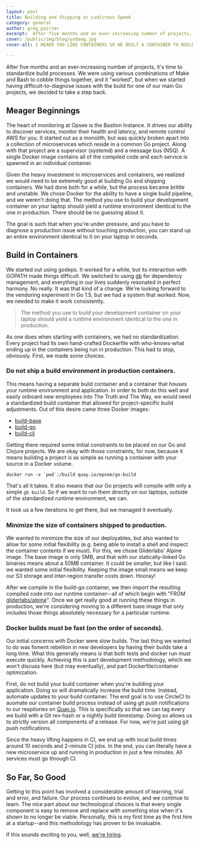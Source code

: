 ```yaml
---
layout: post
title: Building and Shipping at Ludicrous Speed
category: general
author: greg_poirier
excerpt:  After five months and an ever-increasing number of projects, it's time to standardize build processes. We were using various combinations of Make and Bash to cobble things together, and it "worked" so far, but when we started having difficult-to-diagnose issues with the build for one of our main Go projects, we decided to take a step back.
cover: /public/img/blog/yodawg.jpg
cover-alt: I HEARD YOU LIKE CONTAINERS SO WE BUILT A CONTAINER TO BUILD OUR CONTAINERS

---
```


After five months and an ever-increasing number of projects, it's time to
standardize build processes. We were using various combinations of Make and
Bash to cobble things together, and it "worked", but when we started having
difficult-to-diagnose issues with the build for one of our main Go projects, we
decided to take a step back.

## Meager Beginnings

The heart of monitoring at Opsee is the Bastion Instance.  It drives our
ability to discover services, monitor their health and latency, and remote
control AWS for you. It started out as a monolith, but was quickly broken apart
into a collection of microservices which reside in a common Go project. Along
with that project are a supervisor (systemd) and a message bus (NSQ). A single
Docker image contains all of the compiled code and each service is spawned in
an individual container.

Given the heavy investment in microservices and containers, we realized we
would need to be extremely good at building Go and shipping containers.  We had
done both for a while, but the process became brittle and unstable. We chose
Docker for the ability to have a single build pipeline, and we weren't doing
that. The method you use to build your development container on your laptop
should yield a runtime environment identical to the one in production.  There
should be no guessing about it.

The goal is such that when you're under pressure, and you have to diagnose a
production issue without touching production, you can stand up an entire
environment identical to it on your laptop in seconds.

## Build in Containers

We started out using godeps. It worked for a while, but its interaction with
GOPATH made things difficult. We switched to using [gb](https://getgb.io/) for
dependency management, and everything in our lives suddenly resonated in
perfect harmony.  No really. It was that kind of a change. We're looking
forward to the vendoring experiment in Go 1.5, but we had a system that worked.
Now, we needed to make it work consistently.

> The method you use to build your development container on your laptop should yield a runtime environment identical to the one in production.

As one does when starting with containers, we had no standardization. Every
project had its own hand-crafted Dockerfile with who-knows-what ending up in
the containers being run in production. This had to stop, obviously. First, we
made some choices.

### Do not ship a build environment in production containers.

This means having a separate build container and a container that houses your
runtime environment and application. In order to both do this well and easily
onboard new employees into The Truth and The Way, we would need a standardized
build container that allowed for project-specific build adjustments. Out of this
desire came three Docker images:

* [build-base](https://github.com/opsee/build-base)
* [build-go](https://github.com/opsee/build-go)
* [build-clj](https://github.com/opsee/build-clj)

Getting there required some initial constraints to be placed on our
Go and Clojure projects. We are okay with those constraints, for now,
because it means building a project is as simple as running a container
with your source in a Docker volume.

```
docker run -v `pwd`:/build quay.io/opsee/go-build
```

That's all it takes. It also means that our Go projects will compile with only
a simple ```gb build```. So if we want to run them directly on our laptops,
outside of the standardized runtime environment, we can.

It took us a few iterations to get there, but we managed it eventually.

### Minimize the size of containers shipped to production.

We wanted to minimize the size of our deployables, but also wanted to allow for
some initial flexibility (e.g. being able to install a shell and inspect the
container contents if we must). For this, we chose Gliderlabs’ Alpine image.
The base image is only 5MB, and that with our statically-linked Go binaries
means about a 50MB container. It could be smaller, but like I said: we wanted
some initial flexibility.  Keeping the image small means we keep our S3 storage
and inter-region transfer costs down. Hooray!

After we compile in the build-go container, we then import the resulting
compiled code into our runtime container--all of which begin with "FROM
[gliderlabs/alpine](https://github.com/gliderlabs/docker-alpine)". Once we
get really good at running these things in production, we're considering
moving to a different base image that only includes those things absolutely
necessary for a particular runtime.

### Docker builds must be fast (on the order of seconds).

Our initial concerns with Docker were slow builds. The last thing we wanted to
do was foment rebellion in new developers by having their builds take a long
time. What this generally means is that both tests and docker run must execute
quickly. Achieving this is part development methodology, which we won't discuss
here (but may eventually), and part Dockerfile/container optimization.

First, do not build your build container when you're building your application.
Doing so will dramatically increase the build time. Instead, automate updates
to your build container. The end goal is to use CircleCI to auomate our
container build process instead of using git push notifications to our
respitories on [Quay.io](https://quay.io/). This is specifically so that we can
tag every we build with a Git rev-hash or a nightly build timestamp. Doing so
allows us to strictly version all components of a release. For now, we're just
using git push notifications.

Since the heavy lifting happens in CI, we end up with local build times around
10 seconds and 2-minute CI jobs. In the end, you can literally have a new
microservice up and running in production in just a few minutes. All services
must go through CI.

## So Far, So Good

Getting to this point has involved a considerable amount of learning, trial and
error, and failure. Our process continues to evolve, and we continue to learn.
The nice part about our technological choices is that every single component is
easy to remove and replace with something else when it's shown to no longer be
viable. Personally, this is my first time as the first hire at a startup--and
this methodology has proven to be invaluable.

If this sounds exciting to you, well, <a href="/#hiring-positions">we're hiring</a>.

